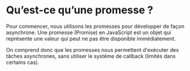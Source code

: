 # Qu’est-ce qu’une promesse ?

Pour commencer, nous utilisons les promesses pour développer de façon asynchrone. Une promesse (Promise) en JavaScript est un objet qui représente une valeur qui peut ne pas être disponible immédiatement.

On comprend donc que les promesses nous permettent d'exécuter des tâches asynchrones, sans utiliser le système de callback (limités dans certains cas).